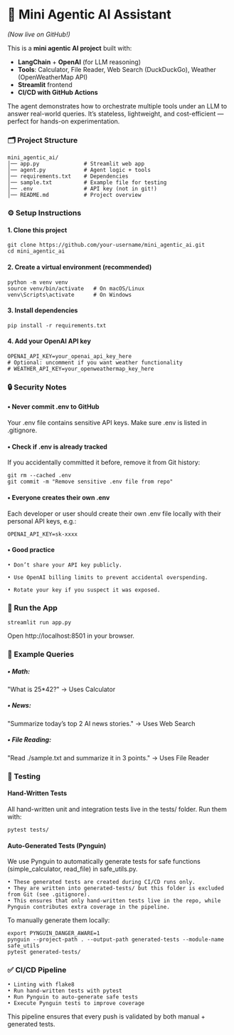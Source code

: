 # **🤖 Mini Agentic AI Assistant**
*(Now live on GitHub!)*

This is a **mini agentic AI project** built with:
- **LangChain** + **OpenAI** (for LLM reasoning)
- **Tools**: Calculator, File Reader, Web Search (DuckDuckGo), Weather (OpenWeatherMap API)
- **Streamlit** frontend
- **CI/CD with GitHub Actions**

The agent demonstrates how to orchestrate multiple tools under an LLM to answer real-world queries.
It’s stateless, lightweight, and cost-efficient — perfect for hands-on experimentation.

### **🗂️ Project Structure**

    mini_agentic_ai/
    │── app.py              # Streamlit web app
    │── agent.py            # Agent logic + tools
    │── requirements.txt    # Dependencies
    │── sample.txt          # Example file for testing
    │── .env                # API key (not in git!)
    │── README.md           # Project overview

### **⚙️ Setup Instructions**

#### **1. Clone this project**

    git clone https://github.com/your-username/mini_agentic_ai.git
    cd mini_agentic_ai

#### **2. Create a virtual environment (recommended)**

    python -m venv venv
    source venv/bin/activate   # On macOS/Linux
    venv\Scripts\activate      # On Windows

#### **3. Install dependencies**

    pip install -r requirements.txt

#### **4. Add your OpenAI API key**

    OPENAI_API_KEY=your_openai_api_key_here
    # Optional: uncomment if you want weather functionality
    # WEATHER_API_KEY=your_openweathermap_key_here

### 🔒 Security Notes

#### • Never commit .env to GitHub

Your .env file contains sensitive API keys. Make sure .env is listed in .gitignore.

#### • Check if .env is already tracked

If you accidentally committed it before, remove it from Git history:

    git rm --cached .env
    git commit -m "Remove sensitive .env file from repo"

#### • Everyone creates their own .env

Each developer or user should create their own .env file locally with their personal API keys, e.g.:

    OPENAI_API_KEY=sk-xxxx

#### • Good practice

    • Don’t share your API key publicly.

    • Use OpenAI billing limits to prevent accidental overspending.

    • Rotate your key if you suspect it was exposed.

### **🚀 Run the App**

    streamlit run app.py

Open http://localhost:8501 in your browser.

### **🧪 Example Queries**
	
##### •	Math:

"What is 25*42?" → Uses Calculator

##### •	News:

"Summarize today’s top 2 AI news stories." → Uses Web Search

##### •	File Reading:

"Read ./sample.txt and summarize it in 3 points." → Uses File Reader

### 🧪 Testing

#### Hand-Written Tests

All hand-written unit and integration tests live in the tests/ folder.
Run them with:

    pytest tests/

#### Auto-Generated Tests (Pynguin)

We use Pynguin to automatically generate tests for safe functions (simple_calculator, read_file) in safe_utils.py.

	• These generated tests are created during CI/CD runs only.
	• They are written into generated-tests/ but this folder is excluded from Git (see .gitignore).
	• This ensures that only hand-written tests live in the repo, while Pynguin contributes extra coverage in the pipeline.

To manually generate them locally:

    export PYNGUIN_DANGER_AWARE=1
    pynguin --project-path . --output-path generated-tests --module-name safe_utils
    pytest generated-tests/

### ✅ CI/CD Pipeline

	• Linting with flake8
	• Run hand-written tests with pytest
	• Run Pynguin to auto-generate safe tests
	• Execute Pynguin tests to improve coverage

This pipeline ensures that every push is validated by both manual + generated tests.